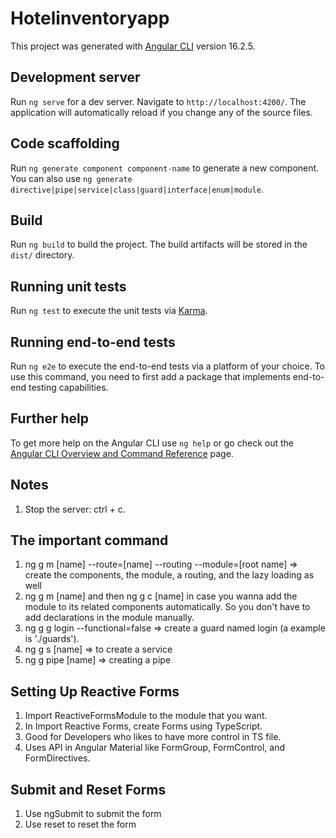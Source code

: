 # Hotelinventoryapp

This project was generated with [Angular CLI](https://github.com/angular/angular-cli) version 16.2.5.

## Development server

Run `ng serve` for a dev server. Navigate to `http://localhost:4200/`. The application will automatically reload if you change any of the source files.

## Code scaffolding

Run `ng generate component component-name` to generate a new component. You can also use `ng generate directive|pipe|service|class|guard|interface|enum|module`.

## Build

Run `ng build` to build the project. The build artifacts will be stored in the `dist/` directory.

## Running unit tests

Run `ng test` to execute the unit tests via [Karma](https://karma-runner.github.io).

## Running end-to-end tests

Run `ng e2e` to execute the end-to-end tests via a platform of your choice. To use this command, you need to first add a package that implements end-to-end testing capabilities.

## Further help

To get more help on the Angular CLI use `ng help` or go check out the [Angular CLI Overview and Command Reference](https://angular.io/cli) page.

## Notes
1. Stop the server: ctrl + c.

## The important command
1. ng g m [name]  --route=[name]  --routing --module=[root name]  => create the components, the module, a routing, and the lazy loading as well
2. ng g m [name] and then ng g c [name]  in case you wanna add the module to its related components automatically. So you don't have to add declarations in the module manually.
3. ng g g login --functional=false => create a guard named login (a example is './guards').
4. ng g s [name] => to create a service
5. ng g pipe [name] => creating a pipe

## Setting Up Reactive Forms
1. Import ReactiveFormsModule to the module that you want.
2. In Import Reactive Forms, create Forms using TypeScript.
3. Good for Developers who likes to have more control in TS file.
4. Uses API in Angular Material like FormGroup, FormControl, and FormDirectives.

## Submit and Reset Forms
1. Use ngSubmit to submit the form
2. Use reset to reset the form
